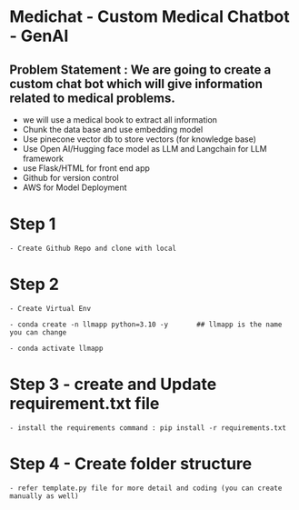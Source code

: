# Medichat - Custom Medical Chatbot - GenAI
## Problem Statement : We are going to create a custom chat bot which will give information related to medical problems.
- we will use a medical book to extract all information
- Chunk the data base and use embedding model
- Use pinecone vector db to store vectors (for knowledge base)
- Use Open AI/Hugging face model as LLM and Langchain for LLM framework
- use Flask/HTML for front end app
- Github for version control 
- AWS for Model Deployment

# Step 1

    - Create Github Repo and clone with local

# Step 2 
    - Create Virtual Env

    - conda create -n llmapp python=3.10 -y       ## llmapp is the name you can change

    - conda activate llmapp

# Step 3 - create and Update requirement.txt file

    - install the requirements command : pip install -r requirements.txt

# Step 4 - Create folder structure

    - refer template.py file for more detail and coding (you can create manually as well)



